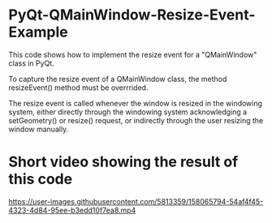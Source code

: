 # PyQt-QMainWindow-Resize-Event-Example
This code shows how to implement the resize event for a "QMainWindow" class in PyQt.

To capture the resize event of a QMainWindow class, the method resizeEvent() method
must be overrrided.

The resize event is called whenever the window is resized in the windowing system, either directly 
through the windowing system acknowledging a setGeometry() or resize() request, or indirectly through 
the user resizing the window manually.

# Short video showing the result of this code
https://user-images.githubusercontent.com/5813359/158065794-54af4f45-4323-4d84-95ee-b3edd10f7ea8.mp4
